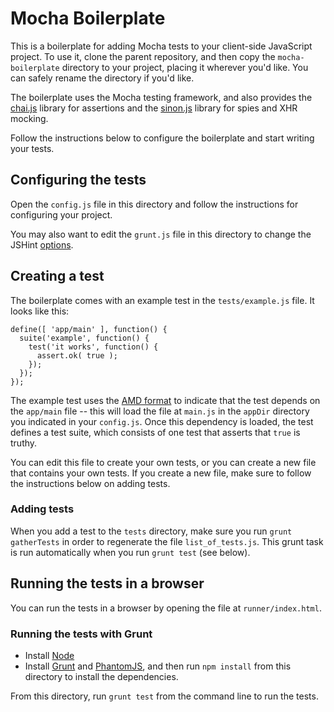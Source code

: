 # Mocha Boilerplate

This is a boilerplate for adding Mocha tests to your client-side JavaScript project. To use it, clone the parent repository, and then copy the `mocha-boilerplate` directory to your project, placing it wherever you'd like. You can safely rename the directory if you'd like.

The boilerplate uses the Mocha testing framework, and also provides the [chai.js](http://chaijs.com/) library for assertions and the [sinon.js](http://sinonjs.org/) library for spies and XHR mocking.

Follow the instructions below to configure the boilerplate and start writing your tests.

## Configuring the tests

Open the `config.js` file in this directory and follow the instructions for configuring your project.

You may also want to edit the `grunt.js` file in this directory to change the JSHint [options](http://www.jshint.com/docs/).

## Creating a test

The boilerplate comes with an example test in the `tests/example.js` file. It looks like this:

    define([ 'app/main' ], function() {
      suite('example', function() {
        test('it works', function() {
          assert.ok( true );
        });
      });
    });

The example test uses the [AMD format](http://requirejs.org/docs/whyamd.html#amd) to indicate that the test depends on the `app/main` file -- this will load the file at `main.js` in the `appDir` directory you indicated in your `config.js`. Once this dependency is loaded, the test defines a test suite, which consists of one test that asserts that `true` is truthy.

You can edit this file to create your own tests, or you can create a new file that contains your own tests. If you create a new file, make sure to follow the instructions below on adding tests.

### Adding tests

When you add a test to the `tests` directory, make sure you run `grunt gatherTests` in order to regenerate the file `list_of_tests.js`. This grunt task is run automatically when you run `grunt test` (see below).

## Running the tests in a browser

You can run the tests in a browser by opening the file at `runner/index.html`.

### Running the tests with Grunt

- Install [Node](http://nodejs.org)
- Install [Grunt](http://gruntjs.com) and [PhantomJS](http://phantomjs.org/download.html), and then run `npm install` from this directory to install the dependencies.

From this directory, run `grunt test` from the command line to run the tests.
